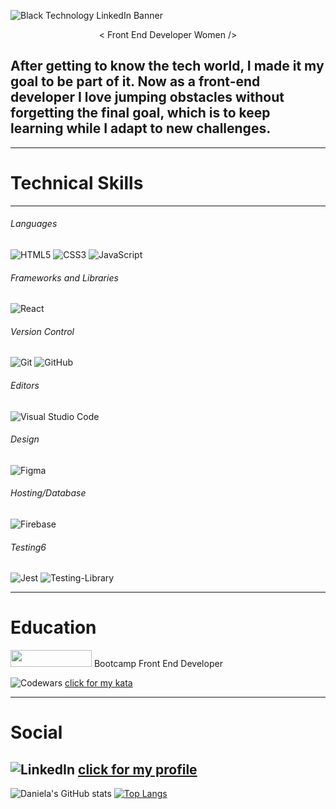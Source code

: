 
![Black Technology LinkedIn Banner](https://user-images.githubusercontent.com/79501211/139121226-e5b10602-5528-4d60-95e1-a531084b3248.png)

<p align="center">
    < Front End Developer Women />
</p>

## After getting to know the tech world, I made it my goal to be part of it. Now as a front-end developer I love jumping obstacles without forgetting the final goal, which is to keep learning while I adapt to new challenges.
------

# Technical Skills

-----
###### Languages
![HTML5](https://img.shields.io/badge/html5-%23E34F26.svg?style=for-the-badge&logo=html5&logoColor=white)
![CSS3](https://img.shields.io/badge/css3-%231572B6.svg?style=for-the-badge&logo=css3&logoColor=white)
![JavaScript](https://img.shields.io/badge/javascript-%23323330.svg?style=for-the-badge&logo=javascript&logoColor=%23F7DF1E)

###### Frameworks and Libraries
![React](https://img.shields.io/badge/react-%2320232a.svg?style=for-the-badge&logo=react&logoColor=%2361DAFB)

###### Version Control
![Git](https://img.shields.io/badge/git-%23F05033.svg?style=for-the-badge&logo=git&logoColor=white)
![GitHub](https://img.shields.io/badge/github-%23121011.svg?style=for-the-badge&logo=github&logoColor=white)

###### Editors
![Visual Studio Code](https://img.shields.io/badge/Visual%20Studio%20Code-0078d7.svg?style=for-the-badge&logo=visual-studio-code&logoColor=white)

###### Design
![Figma](https://img.shields.io/badge/figma-%23F24E1E.svg?style=for-the-badge&logo=figma&logoColor=white)

###### Hosting/Database
![Firebase](https://img.shields.io/badge/firebase-%23039BE5.svg?style=for-the-badge&logo=firebase)

###### Testing6
![Jest](https://img.shields.io/badge/-jest-%23C21325?style=for-the-badge&logo=jest&logoColor=white)
![Testing-Library](https://img.shields.io/badge/-TestingLibrary-%23E33332?style=for-the-badge&logo=testing-library&logoColor=white)

-----

# Education
<img src="https://user-images.githubusercontent.com/79501211/139129105-73560078-9ab5-4c3a-b56e-0dea182eefcf.png" width="130" height="27"/> Bootcamp Front End Developer

![Codewars](https://img.shields.io/badge/Codewars-B1361E?style=for-the-badge&logo=codewars&logoColor=grey) [click for my kata](https://www.codewars.com/users/danypineapple)

----
# Social
![LinkedIn](https://img.shields.io/badge/linkedin-%230077B5.svg?style=for-the-badge&logo=linkedin&logoColor=white) [click for my profile](https://www.linkedin.com/in/danielapina-o/)
 ----

![Daniela's GitHub stats](https://github-readme-stats.vercel.app/api?username=danielapina&show_icons=true&theme=onedark)
[![Top Langs](https://github-readme-stats.vercel.app/api/top-langs/?username=danielapina)](https://github.com/danielapina/github-readme-stats)







<!--
**danielapina/danielapina** is a ✨ _special_ ✨ repository because its `README.md` (this file) appears on your GitHub profile.

Here are some ideas to get you started:

- 🔭 I’m currently working on ...
- 🌱 I’m currently learning ...
- 👯 I’m looking to collaborate on ...
- 🤔 I’m looking for help with ...
- 💬 Ask me about ...
- 📫 How to reach me: ...
- 😄 Pronouns: ...
- ⚡ Fun fact: ...
-->
